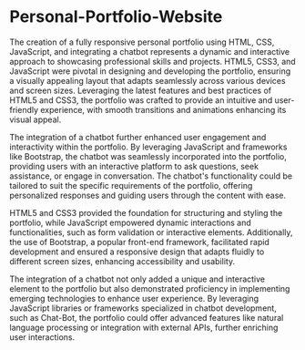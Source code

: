 # Personal-Portfolio-Website
The creation of a fully responsive personal portfolio using HTML, CSS, JavaScript, and integrating a chatbot represents a dynamic and interactive approach to showcasing professional skills and projects. HTML5, CSS3, and JavaScript were pivotal in designing and developing the portfolio, ensuring a visually appealing layout that adapts seamlessly across various devices and screen sizes. Leveraging the latest features and best practices of HTML5 and CSS3, the portfolio was crafted to provide an intuitive and user-friendly experience, with smooth transitions and animations enhancing its visual appeal.

The integration of a chatbot further enhanced user engagement and interactivity within the portfolio. By leveraging JavaScript and frameworks like Bootstrap, the chatbot was seamlessly incorporated into the portfolio, providing users with an interactive platform to ask questions, seek assistance, or engage in conversation. The chatbot's functionality could be tailored to suit the specific requirements of the portfolio, offering personalized responses and guiding users through the content with ease.

HTML5 and CSS3 provided the foundation for structuring and styling the portfolio, while JavaScript empowered dynamic interactions and functionalities, such as form validation or interactive elements. Additionally, the use of Bootstrap, a popular front-end framework, facilitated rapid development and ensured a responsive design that adapts fluidly to different screen sizes, enhancing accessibility and usability.

The integration of a chatbot not only added a unique and interactive element to the portfolio but also demonstrated proficiency in implementing emerging technologies to enhance user experience. By leveraging JavaScript libraries or frameworks specialized in chatbot development, such as Chat-Bot, the portfolio could offer advanced features like natural language processing or integration with external APIs, further enriching user interactions.
